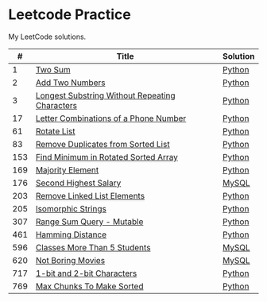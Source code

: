 # Leetcode Practice  
My LeetCode solutions.  

| # | Title | Solution |
| -- | ------ | ---------- |
| 1 | [Two Sum](https://leetcode.com/problems/two-sum/description/) | [Python](./Python/two_sum.py) |  
| 2 | [Add Two Numbers](https://leetcode.com/problems/add-two-numbers/description/) | [Python](./Python/add_two_numbers.py) |  
| 3 | [Longest Substring Without Repeating Characters](https://leetcode.com/problems/longest-substring-without-repeating-characters/description/) | [Python](./Python/longest_substring_without_repeating_characters.py) |  
| 17 | [Letter Combinations of a Phone Number](https://leetcode.com/problems/letter-combinations-of-a-phone-number/) | [Python](./Python/letter_combinations_of_a_phone_number.py) |  
| 61 | [Rotate List](https://leetcode.com/problems/rotate-list/description/) | [Python](./Python/rotate_list.py) |  
| 83 | [Remove Duplicates from Sorted List](https://leetcode.com/problems/remove-duplicates-from-sorted-list/description/) | [Python](./Python/remove_duplicates_from_sorted_list.py) |  
| 153 | [Find Minimum in Rotated Sorted Array](https://leetcode.com/problems/find-minimum-in-rotated-sorted-array/description/) | [Python](./Python/find_minimum_in_rotated_sorted_array.py) |  
| 169 | [Majority Element](https://leetcode.com/problems/majority-element/description/) | [Python](./Python/majority_element.py) |  
| 176 | [Second Highest Salary](https://leetcode.com/problems/second-highest-salary/description/) | [MySQL](./MySQL/second_highest_salary.sql) |  
| 203 | [Remove Linked List Elements](https://leetcode.com/problems/remove-linked-list-elements) | [Python](./Python/remove_linked_list_elements.py) |  
| 205 | [Isomorphic Strings](https://leetcode.com/problems/isomorphic-strings/) | [Python](./Python/isomorphic_strings.py) |  
| 307 | [Range Sum Query - Mutable](https://leetcode.com/problems/range-sum-query-mutable/description/) | [Python](./Python/range_sum_query_mutable.py) |  
| 461 | [Hamming Distance](https://leetcode.com/problems/hamming-distance/description/) | [Python](./Python/hamming_distance.py) |  
| 596 | [Classes More Than 5 Students](https://leetcode.com/problems/classes-more-than-5-students/description/) | [MySQL](./MySQL/classes_moore_than_5_students.sql) |  
| 620 | [Not Boring Movies](https://leetcode.com/problems/not-boring-movies/description/) | [MySQL](./MySQL/not_boring_movies.sql) |  
| 717 | [1-bit and 2-bit Characters](https://leetcode.com/problems/1-bit-and-2-bit-characters/description/) | [Python](./Python/1_bit_and_2_bit_characters.py) |  
| 769 | [Max Chunks To Make Sorted](https://leetcode.com/problems/max-chunks-to-make-sorted/description/) | [Python](./Python/max_chunks_to_make_sorted.py) |  
